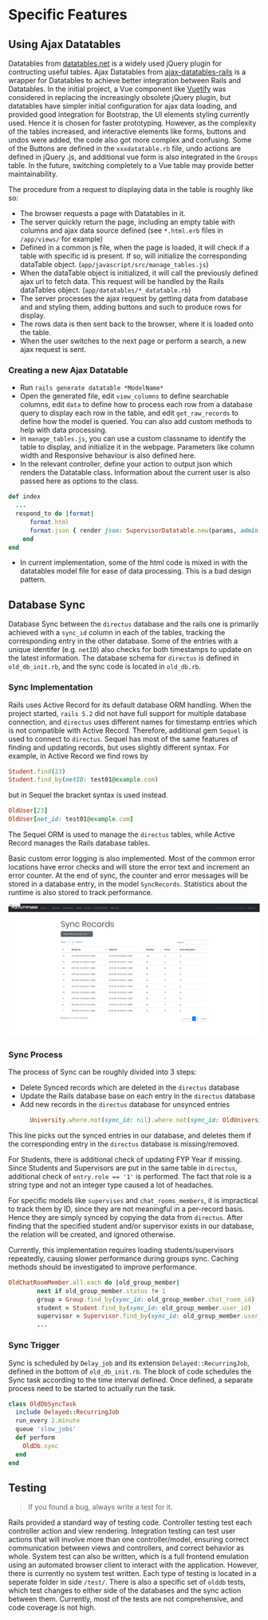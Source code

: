 # Specific Features

## Using Ajax Datatables

Datatables from [datatables.net](https://datatables.net/) is a widely used jQuery plugin for contructing useful tables. Ajax Datatables from [ajax-datatables-rails](https://github.com/jbox-web/ajax-datatables-rails) is a wrapper for Datatables to achieve better integration between Rails and Datatables. In the initial project, a Vue component like [Vuetify](https://vuetifyjs.com/en/components/data-tables) was considered in replacing the increasingly obsolete jQuery plugin, but datatables have simpler initial configuration for ajax data loading, and provided good integration for Bootstrap, the UI elements styling currently used. Hence it is chosen for faster prototyping. However, as the complexity of the tables increased, and interactive elements like forms, buttons and undos were added, the code also got more complex and confusing. Some of the Buttons are defined in the `xxxdatatable.rb` file, undo actions are defined in jQuery .js, and additional vue form is also integrated in the `Groups` table. In the future, switching completely to a Vue table may provide better maintainability. 

The procedure from a request to displaying data in the table is roughly like so:
- The browser requests a page with Datatables in it.
- The server quickly return the page, including an empty table with columns and ajax data source defined (see `*.html.erb` files in `/app/views/` for example)
- Defined in a common js file, when the page is loaded, it will check if a table with specific id is present. If so, will initialize the corresponding dataTable object. (`app/javascript/src/manage_tables.js`)
- When the dataTable object is initialized, it will call the previously defined ajax url to fetch data. This request will be handled by the Rails dataTables object. (`app/datatables/*_datatable.rb`)
- The server processes the ajax request by getting data from database and and styling them, adding buttons and such to produce rows for display.
- The rows data is then sent back to the browser, where it is loaded onto the table.
- When the user switches to the next page or perform a search, a new ajax request is sent.

### Creating a new Ajax Datatable

- Run `rails generate datatable *ModelName*`
- Open the generated file, edit `view_columns` to define searchable columns, edit `data` to define how to process each row from a database query to display each row in the table, and edit `get_raw_records` to define how the model is queried. You can also add custom methods to help with data processing.
- in `manage_tables.js`, you can use a custom classname to identify the table to display, and initialize it in the webpage. Parameters like column width and Responsive behaviour is also defined here.
- In the relevant controller, define your action to output json which renders the Datatable class. Information about the current user is also passed here as options to the class.
```ruby
def index
  ...
  respond_to do |format|
      format.html
      format.json { render json: SupervisorDatatable.new(params, admin: is_admin?, ...) }
    end
end
```
- In current implementation, some of the html code is mixed in with the datatables model file for ease of data processing. This is a bad design pattern.

## Database Sync

Database Sync between the `directus` database and the rails one is primarily achieved with a `sync_id` column in each of the tables, tracking the corresponding entry in the other database. Some of the entries with a unique identifer (e.g. `netID`) also checks for both timestamps to update on the latest information. The database schema for `directus` is defined in `old_db_init.rb`, and the sync code is located in `old_db.rb`.

### Sync Implementation

Rails uses Active Record for its default database ORM handling. When the project started, `rails 5.2` did not have full support for multiple database connection, and `directus` uses different names for timestamp entries which is not compatible with Active Record. Therefore, additional gem `Sequel` is used to connect to `directus`. Sequel has most of the same features of finding and updating records, but uses slightly different syntax. For example, in Active Record we find rows by
```ruby
Student.find(23)
Student.find_by(netID: test01@example.com)
```
but in Sequel the bracket syntax is used instead.
```ruby
OldUser[23]
OldUser[net_id: test01@example.com]
```
The Sequel ORM is used to manage the `directus` tables, while Active Record manages the Rails database tables.

Basic custom error logging is also implemented. Most of the common error locations have error checks and will store the error text and increment an error counter. At the end of sync, the counter and error messages will be stored in a database entry, in the model `SyncRecords`. Statistics about the runtime is also stored to track performance.

![Sync Records Page](./Screenshot_2019-08-26SyncRecordsPage.png)

### Sync Process

The process of Sync can be roughly divided into 3 steps: 
- Delete Synced records which are deleted in the `directus` database
- Update the Rails database base on each entry in the `directus` database
- Add new records in the `directus` database for unsynced entries

```ruby
      University.where.not(sync_id: nil).where.not(sync_id: OldUniversity.where(status: 1).pluck(:id)).each(&:destroy)
```
This line picks out the synced entries in our database, and deletes them if the corresponding entry in the `directus` database is missing/removed.

For Students, there is additional check of updating FYP Year if missing. Since Students and Supervisors are put in the same table in `directus`, additional check of `entry.role == '1'` is performed. The fact that role is a string type and not an integer type caused a lot of headaches.

For specific models like `supervises` and `chat_rooms_members`, it is impractical to track them by ID, since they are not meaningful in a per-record basis. Hence they are simply synced by copying the data from `directus`. After finding that the specified student and/or supervisor exists in our database, the relation will be created, and ignored otherwise.

Currently, this implementation requires loading students/supervisors repeatedly, causing slower performance during groups sync. Caching methods should be investigated to improve performance.

```ruby
OldChatRoomMember.all.each do |old_group_member|
        next if old_group_member.status != 1
        group = Group.find_by(sync_id: old_group_member.chat_room_id)
        student = Student.find_by(sync_id: old_group_member.user_id)
        supervisor = Supervisor.find_by(sync_id: old_group_member.user_id)
        ...
```

### Sync Trigger

Sync is scheduled by `Delay_job` and its extension `Delayed::RecurringJob`, defined in the bottom of `old_db_init.rb`. The block of code schedules the Sync task according to the time interval defined. Once defined, a separate process need to be started to actually run the task.

```ruby
class OldDbSyncTask
  include Delayed::RecurringJob
  run_every 2.minute
  queue 'slow_jobs'
  def perform
    OldDb.sync
  end
end
```

## Testing

> If you found a bug, always write a test for it.

Rails provided a standard way of testing code. Controller testing test each controller action and view rendering. Integration testing can test user actions that will involve more than one controller/model, ensuring correct communication between views and controllers, and correct behavior as whole. System test can also be written, which is a full frontend emulation using an automated browser client to interact with the application. However, there is currently no system test written. Each type of testing is located in a seperate folder in side `/test/`. There is also a specific set of `olddb` tests, which test changes to either side of the databases and the sync action between them. Currently, most of the tests are not comprehensive, and code coverage is not high.
